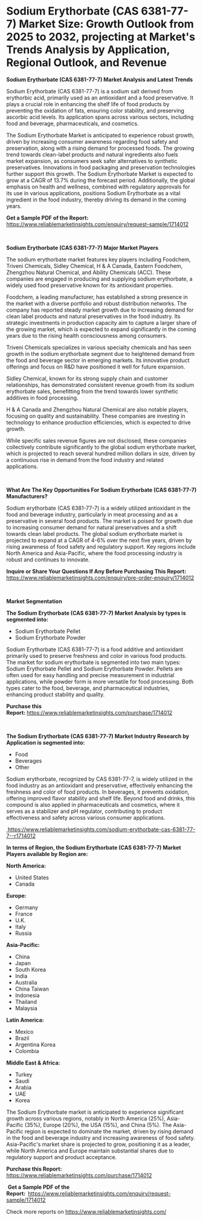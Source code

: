<p><h1>Sodium Erythorbate (CAS 6381-77-7) Market Size: Growth Outlook from 2025 to 2032, projecting at Market's Trends Analysis by Application, Regional Outlook, and Revenue</h1></p><p><strong>Sodium Erythorbate (CAS 6381-77-7) Market Analysis and Latest Trends</strong></p>
<p><p>Sodium Erythorbate (CAS 6381-77-7) is a sodium salt derived from erythorbic acid, primarily used as an antioxidant and a food preservative. It plays a crucial role in enhancing the shelf life of food products by preventing the oxidation of fats, ensuring color stability, and preserving ascorbic acid levels. Its application spans across various sectors, including food and beverage, pharmaceuticals, and cosmetics.</p><p>The Sodium Erythorbate Market is anticipated to experience robust growth, driven by increasing consumer awareness regarding food safety and preservation, along with a rising demand for processed foods. The growing trend towards clean-label products and natural ingredients also fuels market expansion, as consumers seek safer alternatives to synthetic preservatives. Innovations in food packaging and preservation technologies further support this growth. The Sodium Erythorbate Market is expected to grow at a CAGR of 13.7% during the forecast period. Additionally, the global emphasis on health and wellness, combined with regulatory approvals for its use in various applications, positions Sodium Erythorbate as a vital ingredient in the food industry, thereby driving its demand in the coming years.</p></p>
<p><strong>Get a Sample PDF of the Report:&nbsp;</strong> <a href="https://www.reliablemarketinsights.com/enquiry/request-sample/1714012?utm_campaign=3361&utm_medium=2&utm_source=Github&utm_content=ia&utm_term=28032025&utm_id=sodium-erythorbate-cas-6381-77-7">https://www.reliablemarketinsights.com/enquiry/request-sample/1714012</a></p>
<p>&nbsp;</p>
<p><strong>Sodium Erythorbate (CAS 6381-77-7) Major Market Players</strong></p>
<p><p>The sodium erythorbate market features key players including Foodchem, Triveni Chemicals, Sidley Chemical, H & A Canada, Eastern Foodchem, Zhengzhou Natural Chemical, and Ability Chemicals (ACC). These companies are engaged in producing and supplying sodium erythorbate, a widely used food preservative known for its antioxidant properties.</p><p>Foodchem, a leading manufacturer, has established a strong presence in the market with a diverse portfolio and robust distribution networks. The company has reported steady market growth due to increasing demand for clean label products and natural preservatives in the food industry. Its strategic investments in production capacity aim to capture a larger share of the growing market, which is expected to expand significantly in the coming years due to the rising health consciousness among consumers.</p><p>Triveni Chemicals specializes in various specialty chemicals and has seen growth in the sodium erythorbate segment due to heightened demand from the food and beverage sector in emerging markets. Its innovative product offerings and focus on R&D have positioned it well for future expansion.</p><p>Sidley Chemical, known for its strong supply chain and customer relationships, has demonstrated consistent revenue growth from its sodium erythorbate sales, benefitting from the trend towards lower synthetic additives in food processing.</p><p>H & A Canada and Zhengzhou Natural Chemical are also notable players, focusing on quality and sustainability. These companies are investing in technology to enhance production efficiencies, which is expected to drive growth.</p><p>While specific sales revenue figures are not disclosed, these companies collectively contribute significantly to the global sodium erythorbate market, which is projected to reach several hundred million dollars in size, driven by a continuous rise in demand from the food industry and related applications.</p></p>
<p>&nbsp;</p>
<p><strong>What Are The Key Opportunities For Sodium Erythorbate (CAS 6381-77-7) Manufacturers?</strong></p>
<p><p>Sodium erythorbate (CAS 6381-77-7) is a widely utilized antioxidant in the food and beverage industry, particularly in meat processing and as a preservative in several food products. The market is poised for growth due to increasing consumer demand for natural preservatives and a shift towards clean label products. The global sodium erythorbate market is projected to expand at a CAGR of 4-6% over the next five years, driven by rising awareness of food safety and regulatory support. Key regions include North America and Asia-Pacific, where the food processing industry is robust and continues to innovate.</p></p>
<p><strong>Inquire or Share Your Questions If Any Before Purchasing This Report:</strong> <a href="https://www.reliablemarketinsights.com/enquiry/pre-order-enquiry/1714012?utm_campaign=3361&utm_medium=2&utm_source=Github&utm_content=ia&utm_term=28032025&utm_id=sodium-erythorbate-cas-6381-77-7">https://www.reliablemarketinsights.com/enquiry/pre-order-enquiry/1714012</a></p>
<p>&nbsp;</p>
<p><strong>Market Segmentation</strong></p>
<p><strong>The Sodium Erythorbate (CAS 6381-77-7) Market Analysis by types is segmented into:</strong></p>
<p><ul><li>Sodium Erythorbate Pellet</li><li>Sodium Erythorbate Powder</li></ul></p>
<p><p>Sodium Erythorbate (CAS 6381-77-7) is a food additive and antioxidant primarily used to preserve freshness and color in various food products. The market for sodium erythorbate is segmented into two main types: Sodium Erythorbate Pellet and Sodium Erythorbate Powder. Pellets are often used for easy handling and precise measurement in industrial applications, while powder form is more versatile for food processing. Both types cater to the food, beverage, and pharmaceutical industries, enhancing product stability and quality.</p></p>
<p><strong>Purchase this Report:&nbsp;</strong><a href="https://www.reliablemarketinsights.com/purchase/1714012?utm_campaign=3361&utm_medium=2&utm_source=Github&utm_content=ia&utm_term=28032025&utm_id=sodium-erythorbate-cas-6381-77-7">https://www.reliablemarketinsights.com/purchase/1714012</a></p>
<p>&nbsp;</p>
<p><strong>The Sodium Erythorbate (CAS 6381-77-7) Market Industry Research by Application is segmented into:</strong></p>
<p><ul><li>Food</li><li>Beverages</li><li>Other</li></ul></p>
<p><p>Sodium erythorbate, recognized by CAS 6381-77-7, is widely utilized in the food industry as an antioxidant and preservative, effectively enhancing the freshness and color of food products. In beverages, it prevents oxidation, offering improved flavor stability and shelf life. Beyond food and drinks, this compound is also applied in pharmaceuticals and cosmetics, where it serves as a stabilizer and pH regulator, contributing to product effectiveness and safety across various consumer applications.</p></p>
<p><a href="https://www.reliablemarketinsights.com/sodium-erythorbate-cas-6381-77-7--r1714012?utm_campaign=3361&utm_medium=2&utm_source=Github&utm_content=ia&utm_term=28032025&utm_id=sodium-erythorbate-cas-6381-77-7">&nbsp;https://www.reliablemarketinsights.com/sodium-erythorbate-cas-6381-77-7--r1714012</a></p>
<p><strong>In terms of Region, the Sodium Erythorbate (CAS 6381-77-7) Market Players available by Region are:</strong></p>
<p>
    <p> <strong> North America: </strong>
        <ul>
            <li>United States</li>
            <li>Canada</li>
        </ul>
        </p> 
    <p> <strong> Europe: </strong>
        <ul>
            <li>Germany</li>
            <li>France</li>
            <li>U.K.</li>
            <li>Italy</li>
            <li>Russia</li>
        </ul>
        </p> 
    <p> <strong> Asia-Pacific: </strong>
        <ul>
            <li>China</li>
            <li>Japan</li>
            <li>South Korea</li>
            <li>India</li>
            <li>Australia</li>
            <li>China Taiwan</li>
            <li>Indonesia</li>
            <li>Thailand</li>
            <li>Malaysia</li>
        </ul>
        </p> 
    <p> <strong> Latin America: </strong>
        <ul>
            <li>Mexico</li>
            <li>Brazil</li>
            <li>Argentina Korea</li>
            <li>Colombia</li>
        </ul>
        </p> 
    <p> <strong> Middle East & Africa: </strong>
        <ul>
            <li>Turkey</li>
            <li>Saudi</li>
            <li>Arabia</li>
            <li>UAE</li>
            <li>Korea</li>
        </ul>
    </p>
    </p>
<p><p>The Sodium Erythorbate market is anticipated to experience significant growth across various regions, notably in North America (25%), Asia-Pacific (35%), Europe (20%), the USA (15%), and China (5%). The Asia-Pacific region is expected to dominate the market, driven by rising demand in the food and beverage industry and increasing awareness of food safety. Asia-Pacific's market share is projected to grow, positioning it as a leader, while North America and Europe maintain substantial shares due to regulatory support and product acceptance.</p></p>
<p><strong>Purchase this Report: </strong><a href="https://www.reliablemarketinsights.com/purchase/1714012?utm_campaign=3361&utm_medium=2&utm_source=Github&utm_content=ia&utm_term=28032025&utm_id=sodium-erythorbate-cas-6381-77-7">https://www.reliablemarketinsights.com/purchase/1714012</a></p>
<p>&nbsp;<strong>Get a Sample PDF of the Report:&nbsp;&nbsp;</strong><a href="https://www.reliablemarketinsights.com/enquiry/request-sample/1714012?utm_campaign=3361&utm_medium=2&utm_source=Github&utm_content=ia&utm_term=28032025&utm_id=sodium-erythorbate-cas-6381-77-7">https://www.reliablemarketinsights.com/enquiry/request-sample/1714012</a></p>
<p><strong></strong></p>
<p>Check more reports on <a href="https://www.reliablemarketinsights.com/?utm_campaign=3361&utm_medium=2&utm_source=Github&utm_content=ia&utm_term=28032025&utm_id=sodium-erythorbate-cas-6381-77-7">https://www.reliablemarketinsights.com/</a></p>